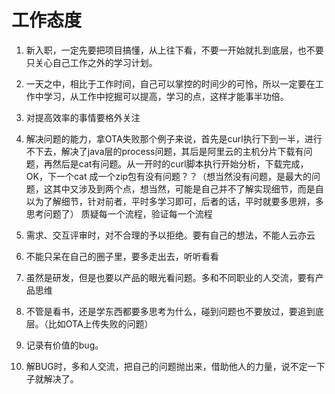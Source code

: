 # 工作态度

1. 新入职，一定先要把项目搞懂，从上往下看，不要一开始就扎到底层，也不要只关心自己工作之外的学习计划。
2. 一天之中，相比于工作时间，自己可以掌控的时间少的可怜，所以一定要在工作中学习，从工作中挖掘可以提高，学习的点，这样才能事半功倍。
3. 对提高效率的事情要格外关注
4. 解决问题的能力，拿OTA失败那个例子来说，首先是curl执行下到一半，进行不下去，解决了java层的process问题，其后是阿里云的主机分片下载有问题，再然后是cat有问题。从一开时的curl脚本执行开始分析，下载完成，OK，下一个cat 成一个zip包有没有问题？？（想当然没有问题，是最大的问题，这其中又涉及到两个点，想当然，可能是自己并不了解实现细节，而是自以为了解细节，针对前者，平时多学习即可，后者的话，平时就要多思辨，多思考问题了）
质疑每一个流程，验证每一个流程

5. 需求、交互评审时，对不合理的予以拒绝。要有自己的想法，不能人云亦云
6. 不能只呆在自己的圈子里，要多走出去，听听看看
7. 虽然是研发，但是也要以产品的眼光看问题。多和不同职业的人交流，要有产品思维
8. 不管是看书，还是学东西都要多思考为什么，碰到问题也不要放过，要追到底层。（比如OTA上传失败的问题）
9. 记录有价值的bug。
10. 解BUG时，多和人交流，把自己的问题抛出来，借助他人的力量，说不定一下子就解决了。

